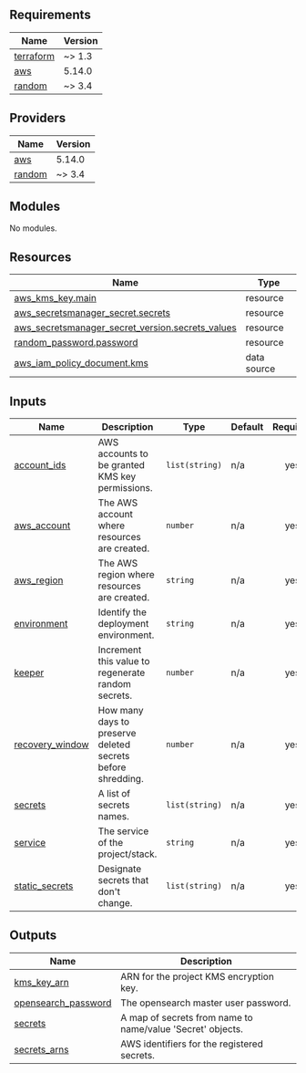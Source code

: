<!-- BEGIN_TF_DOCS -->
## Requirements

| Name | Version |
|------|---------|
| <a name="requirement_terraform"></a> [terraform](#requirement\_terraform) | ~> 1.3 |
| <a name="requirement_aws"></a> [aws](#requirement\_aws) | 5.14.0 |
| <a name="requirement_random"></a> [random](#requirement\_random) | ~> 3.4 |

## Providers

| Name | Version |
|------|---------|
| <a name="provider_aws"></a> [aws](#provider\_aws) | 5.14.0 |
| <a name="provider_random"></a> [random](#provider\_random) | ~> 3.4 |

## Modules

No modules.

## Resources

| Name | Type |
|------|------|
| [aws_kms_key.main](https://registry.terraform.io/providers/hashicorp/aws/5.14.0/docs/resources/kms_key) | resource |
| [aws_secretsmanager_secret.secrets](https://registry.terraform.io/providers/hashicorp/aws/5.14.0/docs/resources/secretsmanager_secret) | resource |
| [aws_secretsmanager_secret_version.secrets_values](https://registry.terraform.io/providers/hashicorp/aws/5.14.0/docs/resources/secretsmanager_secret_version) | resource |
| [random_password.password](https://registry.terraform.io/providers/hashicorp/random/latest/docs/resources/password) | resource |
| [aws_iam_policy_document.kms](https://registry.terraform.io/providers/hashicorp/aws/5.14.0/docs/data-sources/iam_policy_document) | data source |

## Inputs

| Name | Description | Type | Default | Required |
|------|-------------|------|---------|:--------:|
| <a name="input_account_ids"></a> [account\_ids](#input\_account\_ids) | AWS accounts to be granted KMS key permissions. | `list(string)` | n/a | yes |
| <a name="input_aws_account"></a> [aws\_account](#input\_aws\_account) | The AWS account where resources are created. | `number` | n/a | yes |
| <a name="input_aws_region"></a> [aws\_region](#input\_aws\_region) | The AWS region where resources are created. | `string` | n/a | yes |
| <a name="input_environment"></a> [environment](#input\_environment) | Identify the deployment environment. | `string` | n/a | yes |
| <a name="input_keeper"></a> [keeper](#input\_keeper) | Increment this value to regenerate random secrets. | `number` | n/a | yes |
| <a name="input_recovery_window"></a> [recovery\_window](#input\_recovery\_window) | How many days to preserve deleted secrets before shredding. | `number` | n/a | yes |
| <a name="input_secrets"></a> [secrets](#input\_secrets) | A list of secrets names. | `list(string)` | n/a | yes |
| <a name="input_service"></a> [service](#input\_service) | The service of the project/stack. | `string` | n/a | yes |
| <a name="input_static_secrets"></a> [static\_secrets](#input\_static\_secrets) | Designate secrets that don't change. | `list(string)` | n/a | yes |

## Outputs

| Name | Description |
|------|-------------|
| <a name="output_kms_key_arn"></a> [kms\_key\_arn](#output\_kms\_key\_arn) | ARN for the project KMS encryption key. |
| <a name="output_opensearch_password"></a> [opensearch\_password](#output\_opensearch\_password) | The opensearch master user password. |
| <a name="output_secrets"></a> [secrets](#output\_secrets) | A map of secrets from name to name/value 'Secret' objects. |
| <a name="output_secrets_arns"></a> [secrets\_arns](#output\_secrets\_arns) | AWS identifiers for the registered secrets. |
<!-- END_TF_DOCS -->